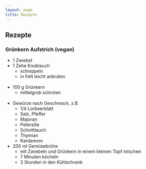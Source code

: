 ```yaml
---
layout: page
title: Rezepte
---
```


## Rezepte

### Grünkern Aufstrich (vegan)
- 1 Zwiebel
- 1 Zehe Knoblauch
	- schnippeln
	- in Fett leicht anbraten
<br><br>
- 100 g Grünkern
	- mittelgrob schroten
<br><br>
- Gewürze nach Geschmack, z.B.
	- 1/4 Lorbeerblatt
	- Salz, Pfeffer
	- Majoran
	- Petersilie
	- Schnittlauch
	- Thymian
	- Kardamom
- 200 ml Gemüsebrühe
	- mit Zwiebeln und Grünkern in einem kleinen Topf mischen
	- 7 Minuten köcheln
	- 3 Stunden in den Kühlschrank